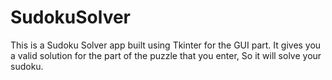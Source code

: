 # SudokuSolver
This is a Sudoku Solver app built using Tkinter for the GUI part. 
It gives you a valid solution for the part of the puzzle that you enter, So it will solve your sudoku.
